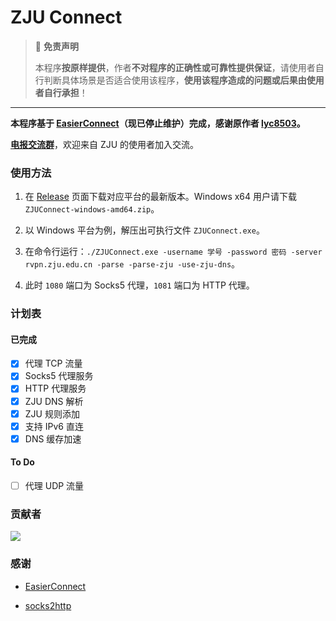 # ZJU Connect

> 🚫 **免责声明**
> 
> 本程序**按原样提供**，作者**不对程序的正确性或可靠性提供保证**，请使用者自行判断具体场景是否适合使用该程序，**使用该程序造成的问题或后果由使用者自行承担**！

---

**本程序基于 [EasierConnect](https://github.com/lyc8503/EasierConnect)（现已停止维护）完成，感谢原作者 [lyc8503](https://github.com/lyc8503)。**

**[电报交流群](https://t.me/zjuers)**，欢迎来自 ZJU 的使用者加入交流。

### 使用方法

1. 在 [Release](https://github.com/Mythologyli/ZJU-Connect/releases) 页面下载对应平台的最新版本。Windows x64 用户请下载 `ZJUConnect-windows-amd64.zip`。

2. 以 Windows 平台为例，解压出可执行文件 `ZJUConnect.exe`。

3. 在命令行运行：`./ZJUConnect.exe -username 学号 -password 密码 -server rvpn.zju.edu.cn -parse -parse-zju -use-zju-dns`。

4. 此时 `1080` 端口为 Socks5 代理，`1081` 端口为 HTTP 代理。

### 计划表

#### 已完成

- [x] 代理 TCP 流量
- [x] Socks5 代理服务
- [x] HTTP 代理服务
- [x] ZJU DNS 解析
- [x] ZJU 规则添加
- [x] 支持 IPv6 直连
- [x] DNS 缓存加速

#### To Do

- [ ] 代理 UDP 流量

### 贡献者

<a href="https://github.com/Mythologyli/ZJU-Connect/graphs/contributors">
  <img src="https://contrib.rocks/image?repo=Mythologyli/ZJU-Connect" />
</a>

### 感谢

+ [EasierConnect](https://github.com/lyc8503/EasierConnect)

+ [socks2http](https://github.com/zenhack/socks2http)